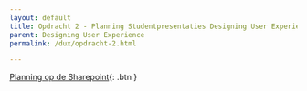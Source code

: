 ```yaml
---
layout: default
title: Opdracht 2 - Planning Studentpresentaties Designing User Experience
parent: Designing User Experience
permalink: /dux/opdracht-2.html

---
```



[Planning op de Sharepoint](https://hrnl.sharepoint.com/:x:/r/sites/CMI-IUXD2122/Shared%20Documents/Designing%20User%20Experience/Opdracht%202%20%E2%80%94%20Mondelinge%20Presentatie%20%E2%80%94%20Planning%20Studenten.xlsx?d=wb75f4e90c85043ecaa71c9c4381aee3d&csf=1&web=1&e=QI74ax){: .btn }